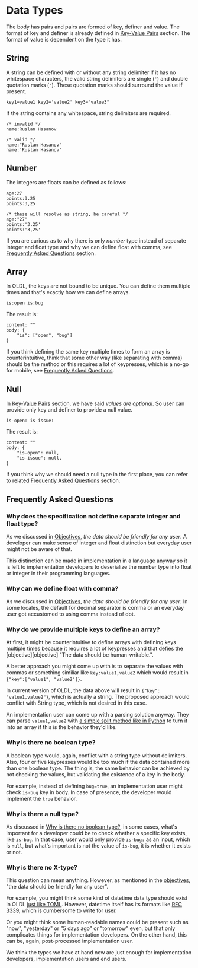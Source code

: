 <!--
 oldl (c) by Eray Erdin
 
 oldl is licensed under a
 Creative Commons Attribution-ShareAlike 4.0 International License.
 
 You should have received a copy of the license along with this
 work. If not, see <http://creativecommons.org/licenses/by-sa/4.0/>.
-->

# Data Types

The body has pairs and pairs are formed of key, definer and value. The format of key and definer is already defined in [Key-Value Pairs](keyvalue.md) section. The format of value is dependent on the type it has.

## String

A string can be defined with or without any string delimiter if it has no whitespace characters, the valid string delimiters are single (`'`) and double quotation marks (`"`). These quotation marks should surround the value if present.

```plain
key1=value1 key2='value2' key3="value3"
```

If the string contains any whitespace, string delimiters are required.

```plain
/* invalid */
name:Ruslan Hasanov

/* valid */
name:"Ruslan Hasanov"
name:'Ruslan Hasanov'
```

## Number

The integers are floats can be defined as follows:

```plain
age:27
points:3.25
points:3,25

/* these will resolve as string, be careful */
age:"27"
points:'3.25'
points:'3,25'
```

If you are curious as to why there is only *number* type instead of separate integer and float type and why we can define float with comma, see [Frequently Asked Questions][faq] section.

## Array

In OLDL, the keys are not bound to be unique. You can define them multiple times and that's exactly how we can define arrays.

```plain
is:open is:bug
```

The result is:

```plain
content: ""
body: {
    "is": ["open", "bug"]
}
```

If you think defining the same key multiple times to form an array is counterintuitive, think that some other way (like separating with comma) should be the method or this requires a lot of keypresses, which is a no-go for mobile, see [Frequently Asked Questions][faq].

## Null

In [Key-Value Pairs](keyvalue.md) section, we have said *values are optional*. So user can provide only key and definer to provide a null value.

```plain
is-open: is-issue:
```

The result is:

```
content: ""
body: {
    "is-open": null,
    "is-issue": null,
}
```

If you think why we should need a null type in the first place, you can refer to related [Frequently Asked Questions][faq] section.

## Frequently Asked Questions

### Why does the specification not define separate integer and float type?

As we discussed in [Objectives][objectives], *the data should be friendly for any user*. A developer can make sense of integer and float distinction but everyday user might not be aware of that.

This distinction can be made in implementation in a language anyway so it is left to implementation developers to deserialize the number type into float or integer in their programming languages.

### Why can we define float with comma?

As we discussed in [Objectives][objectives], *the data should be friendly for any user*. In some locales, the default for decimal separator is comma or an everyday user got accustomed to using comma instead of dot.

### Why do we provide multiple keys to define an array?

At first, it might be counterintuitive to define arrays with defining keys multiple times because it requires a lot of keypresses and that defies the [objective][objective] "The data should be human-writable.".

A better approach you might come up with is to separate the values with commas or something similiar like `key:value1,value2` which would result in `{"key":["value1", "value2"]}`.

In current version of OLDL, the data above will result in `{"key": "value1,value2"}`, which is actually a string. The proposed approach would conflict with String type, which is not desired in this case.

An implementation user can come up with a parsing solution anyway. They can parse `value1,value2` with [a simple split method like in Python](https://docs.python.org/3/library/stdtypes.html#str.split) to turn it into an array if this is the behavior they'd like.

### Why is there no boolean type?

A boolean type would, again, conflict with a string type without delimiters. Also, four or five keypresses would be too much if the data contained more than one boolean type. The thing is, the same behavior can be achieved by not checking the values, but validating the existence of a key in the body.

For example, instead of defining `bug=true`, an implementation user might check `is-bug` key in body. In case of presence, the developer would implement the `true` behavior.

### Why is there a null type?

As discussed in [Why is there no boolean type?](datatypes.md#why-is-there-no-boolean-type), in some cases, what's important for a developer could be to check whether a specific key exists, like `is-bug`. In that case, user would only provide `is-bug:` as an input, which is `null`, but what's important is not the value of `is-bug`, it is whether it exists or not.

### Why is there no X-type?

This question can mean anything. However, as mentioned in the [objectives][objectives], "the data should be friendly for any user".

For example, you might think some kind of datetime data type should exist in OLDL [just like TOML](https://toml.io/en/v1.0.0#offset-date-time). However, datetime itself has its formats like [RFC 3339](https://tools.ietf.org/html/rfc3339), which is cumbersome to write for user.

Or you might think some human-readable names could be present such as "now", "yesterday" or "5 days ago" or "tomorrow" even, but that only complicates things for implementation developers. On the other hand, this can be, again, post-processed implementation user.

We think the types we have at hand now are just enough for implementation developers, implementation users and end users.

[faq]: datatypes.md#frequently-asked-questions
[objectives]: index.md#objectives
